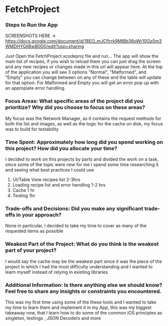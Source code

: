 # FetchProject
### Steps to Run the App

SCREENSHOTS HERE ->  https://docs.google.com/document/d/18EO_mJCfIrrk9MIBb36oWr10Gz0m3WMDHYQjIBwB0D0/edit?usp=sharing

Just Open the FetchProject.xcodeproj file and run...
The app will show the main list of recipes, if you wish to reload them you can just drag the screen and any new recipes or changes made in this url will appear here. At the top of the application you will see 3 options "Normal", "Malformed", and "Empty" you can change between on any of these and the table will update for that option. For Malformed and Empty you will get an error pop up with an appropiate error handling.

### Focus Areas: What specific areas of the project did you prioritize? Why did you choose to focus on these areas?

My focus was the Network Manager, as it contains the request methods for both the list and images, as well as the logic for the cache on disk, my focus was to build for testability

### Time Spent: Approximately how long did you spend working on this project? How did you allocate your time?

I decided to work on this projects by parts and divided the work on a task, since some of the topic were new for me I spend some time researching it and seeing what best practices I could use 

1. UI/Table View recipes list 2-3hrs
2. Loading recipe list and error handling 1-2 hrs
3. Cache 1 hr
4. Testing 1hr


### Trade-offs and Decisions: Did you make any significant trade-offs in your approach?

None in particular, I decided to take my time to cover as many of the requested items as possible

### Weakest Part of the Project: What do you think is the weakest part of your project?

I would say the cache may be the weakest part since it was the piece of the project in which I had the most difficulty understanding and I wanted to learn myself instead of relying in existing libraries

### Additional Information: Is there anything else we should know? Feel free to share any insights or constraints you encountered.

This was my first time using some of the these tools and I wanted to take my time to learn them and implement it in my App, this was my biggest takeaway now, that I learn how to do some of the common iOS principles as singleton, testings , JSON Decoders and more
